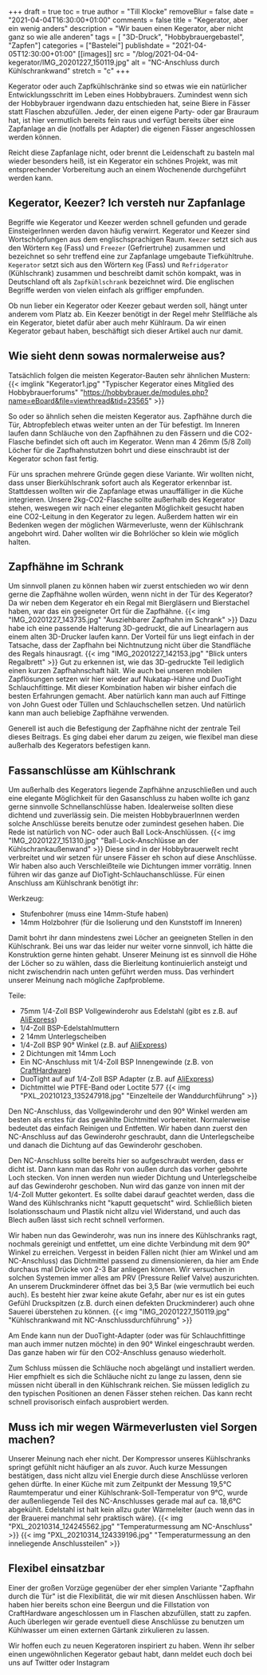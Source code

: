 +++
draft = true
toc = true
author = "Till Klocke"
removeBlur = false
date = "2021-04-04T16:30:00+01:00"
comments = false
title = "Kegerator, aber ein wenig anders"
description = "Wir bauen einen Kegerator, aber nicht ganz so wie alle anderen"
tags = [ "3D-Druck", "Hobbybrauergebastel", "Zapfen"]
categories = ["Bastelei"]
publishdate = "2021-04-05T12:30:00+01:00"
[[images]]
  src = "/blog/2021-04-04-kegerator/IMG_20201227_150119.jpg"
  alt = "NC-Anschluss durch Kühlschrankwand"
  stretch = "c"
+++

Kegerator oder auch Zapfkühlschränke sind so etwas wie ein natürlicher Entwicklungsschritt im Leben
eines Hobbybrauers. Zumindest wenn sich der Hobbybrauer irgendwann dazu entschieden hat, seine Biere in
Fässer statt Flaschen abzufüllen. Jeder, der einen eigene Party- oder gar Brauraum hat, ist hier 
vermutlich bereits fein raus und verfügt bereits über eine Zapfanlage an die (notfalls per Adapter)
die eigenen Fässer angeschlossen werden können.

Reicht diese Zapfanlage nicht, oder brennt die Leidenschaft zu basteln mal wieder besonders heiß, ist
ein Kegerator ein schönes Projekt, was mit entsprechender Vorbereitung auch an einem Wochenende
durchgeführt werden kann.

## Kegerator, Keezer? Ich versteh nur Zapfanlage

Begriffe wie Kegerator und Keezer werden schnell gefunden und gerade EinsteigerInnen werden davon
häufig verwirrt. Kegerator und Keezer sind Wortschöpfungen aus dem englischsprachigen Raum. `Keezer`
setzt sich aus den Wörtern `Keg` (Fass) und `Freezer` (Gefriertruhe) zusammen und bezeichnet so sehr 
treffend eine zur Zapfanlage umgebaute Tiefkühltruhe.
`Kegerator` setzt sich aus den Wörtern `Keg` (Fass) und `Refridgerator` (Kühlschrank) zusammen und 
beschreibt damit schön kompakt, was in Deutschland oft als `Zapfkühlschrank` bezeichnet wird.
Die englischen Begriffe werden von vielen einfach als griffiger empfunden.

Ob nun lieber ein Kegerator oder Keezer gebaut werden soll, hängt unter anderem vom Platz ab. Ein Keezer
benötigt in der Regel mehr Stellfläche als ein Kegerator, bietet dafür aber auch mehr Kühlraum. Da wir
einen Kegerator gebaut haben, beschäftigt sich dieser Artikel auch nur damit.

## Wie sieht denn sowas normalerweise aus?

Tatsächlich folgen die meisten Kegerator-Bauten sehr ähnlichen Mustern:
{{< imglink "Kegerator1.jpg" "Typischer Kegerator eines Mitglied des Hobbybrauerforums" "https://hobbybrauer.de/modules.php?name=eBoard&file=viewthread&tid=23565" >}}

So oder so ähnlich sehen die meisten Kegerator aus. Zapfhähne durch die Tür, Abtropfeblech etwas 
weiter unten an der Tür befestigt. Im Inneren laufen dann Schläuche von den Zapfhähnen zu den Fässern
und die CO2-Flasche befindet sich oft auch im Kegerator. Wenn man 4 26mm (5/8 Zoll) Löcher für die
Zapfhahnstutzen bohrt und diese einschraubt ist der Kegerator schon fast fertig.

Für uns sprachen mehrere Gründe gegen diese Variante. Wir wollten nicht, dass unser Bierkühlschrank 
sofort auch als Kegerator erkennbar ist. Stattdessen wollten wir die Zapfanlage etwas unauffälliger 
in die Küche integrieren. Unsere 2kg-CO2-Flasche sollte außerhalb des Kegerator stehen, weswegen wir
nach einer eleganten Möglichkeit gesucht haben eine CO2-Leitung in den Kegerator zu legen. Außerdem
hatten wir ein Bedenken wegen der möglichen Wärmeverluste, wenn der Kühlschrank angebohrt wird. Daher
wollten wir die Bohrlöcher so klein wie möglich halten.

## Zapfhähne im Schrank

Um sinnvoll planen zu können haben wir zuerst entschieden wo wir denn gerne die Zapfhähne wollen 
würden, wenn nicht in der Tür des Kegerator? Da wir neben dem Kegerator eh ein Regal mit Biergläsern
und Bierstachel haben, war das ein geeigneter Ort für die Zapfhähne.
{{< img "IMG_20201227_143735.jpg" "Ausziehbarer Zapfhahn im Schrank" >}}
Dazu habe ich eine passende Halterung 3D-gedruckt, die auf Linearlagern aus einem alten 3D-Drucker
laufen kann. Der Vorteil für uns liegt einfach in der Tatsache, dass der Zapfhahn bei Nichtnutzung
nicht über die Standfläche des Regals hinausragt.
{{< img "IMG_20201227_142153.jpg" "Blick unters Regalbrett" >}}
Gut zu erkennen ist, wie das 3D-gedruckte Teil lediglich einen kurzen Zapfhahnschaft hält. Wie auch
bei unseren mobilen Zapflösungen setzen wir hier wieder auf Nukatap-Hähne und DuoTight Schlauchfittinge.
Mit dieser Kombination haben wir bisher einfach die besten Erfahrungen gemacht. Aber natürlich kann
man auch auf Fittinge von John Guest oder Tüllen und Schlauchschellen setzen. Und natürlich kann man
auch beliebige Zapfhähne verwenden.

Generell ist auch die Befestigung der Zapfhähne nicht der zentrale Teil dieses Beitrags. Es ging dabei
eher darum zu zeigen, wie flexibel man diese außerhalb des Kegerators befestigen kann.

## Fassanschlüsse am Kühlschrank

Um außerhalb des Kegerators liegende Zapfhähne anzuschließen und auch eine elegante Möglichkeit für 
den Gasanschluss zu haben wollte ich ganz gerne sinnvolle Schnellanschlüsse haben. Idealerweise sollten
diese dichtend und zuverlässig sein. Die meisten HobbybrauerInnen werden solche Anschlüsse bereits 
benutze oder zumindest gesehen haben. Die Rede ist natürlich von NC- oder auch Ball Lock-Anschlüssen.
{{< img "IMG_20201227_151310.jpg" "Ball-Lock-Anschlüsse an der Kühlschrankaußenwand" >}}
Diese sind in der Hobbybrauerwelt recht verbreitet und wir setzen für unsere Fässer eh schon auf diese
Anschlüsse. Wir haben also auch Verschleißteile wie Dichtungen immer vorrätig.
Innen führen wir das ganze auf DioTight-Schlauchanschlüsse. Für einen Anschluss am Kühlschrank
benötigt ihr:

Werkzeug:
* Stufenbohrer (muss eine 14mm-Stufe haben)
* 14mm Holzbohrer (für die Isolierung und den Kunststoff im Inneren)

Damit bohrt ihr dann mindestens zwei Löcher an geeigneten Stellen in den Kühlschrank.
Bei uns war das leider nur weiter vorne sinnvoll, ich hätte die Konstruktion gerne hinten
gehabt. Unserer Meinung ist es sinnvoll die Höhe der Löcher so zu wählen, dass die Bierleitung
kontinuierlich ansteigt und nicht zwischendrin nach unten geführt werden muss. Das verhindert
unserer Meinung nach mögliche Zapfprobleme.

Teile:
* 75mm 1/4-Zoll BSP Vollgewinderohr aus Edelstahl (gibt es z.B. auf [AliExpress](https://de.aliexpress.com/item/4000029628808.html?spm=a2g0s.9042311.0.0.27424c4dpdfJKV))
* 1/4-Zoll BSP-Edelstahlmuttern
* 2 14mm Unterlegscheiben
* 1/4-Zoll BSP 90° Winkel (z.B. auf [AliExpress](https://www.aliexpress.com/item/1-8-1-4-3-8-1-2-3-4-1-BSP-Female-Male-Thread-304/4000047311789.html?spm=a2g0s.9042311.0.0.27424c4dpdfJKV))
* 2 Dichtungen mit 14mm Loch
* Ein NC-Anschluss mit 1/4-Zoll BSP Innengewinde (z.B. von [CraftHardware](https://www.crafthardware.de/produkt/nc-ventil-adapter-1-4-bsp-ig/))
* DuoTight auf auf 1/4-Zoll BSP Adapter (z.B. auf [AliExpress](https://de.aliexpress.com/item/4001110805940.html?spm=a2g0s.9042311.0.0.27424c4daeZvx0))
* Dichtmittel wie PTFE-Band oder Loctite 577
{{< img "PXL_20210123_135247918.jpg" "Einzelteile der Wanddurchführung" >}}

Den NC-Anschluss, das Vollgewinderohr und den 90° Winkel werden am besten als erstes für
das gewählte Dichtmittel vorbereitet. Normalerweise bedeutet das einfach Reinigen und
Entfetten. Wir haben dann zuerst den NC-Anschluss auf das Gewinderohr geschraubt, dann die
Unterlegscheibe und danach die Dichtung auf das Gewinderohr geschoben.

Den NC-Anschluss sollte bereits hier so aufgeschraubt werden, dass er dicht ist. Dann kann man
das Rohr von außen durch das vorher gebohrte Loch stecken. Von innen werden nun wieder Dichtung
und Unterlegscheibe auf das Gewinderohr geschoben. Nun wird das ganze von innen mit der 1/4-Zoll
Mutter gekontert. Es sollte dabei darauf geachtet werden, dass die Wand des Kühlschranks nicht
"kaputt gequetscht" wird. Schließlich bieten Isolationsschaum und Plastik nicht allzu viel Widerstand,
und auch das Blech außen lässt sich recht schnell verformen.

Wir haben nun das Gewinderohr, was nun ins innere des Kühlschranks ragt, nochmals gereinigt und
entfettet, um eine dichte Verbindung mit dem 90° Winkel zu erreichen. Vergesst in beiden Fällen
nicht (hier am Winkel und am NC-Anschluss) das Dichtmittel passend zu dimensionieren, da hier am Ende
durchaus mal Drücke von 2-3 Bar anliegen können. Wir versuchen in solchen Systemen immer alles
am PRV (Pressure Relief Valve) auszurichten. An unserem Druckminderer öffnet das bei 3,5 Bar
(wie vermutlich bei euch auch). Es besteht hier zwar keine akute Gefahr, aber nur es ist ein gutes
Gefühl Druckspitzen (z.B. durch einen defekten Druckminderer) auch ohne Sauerei überstehen zu können.
{{< img "IMG_20201227_150119.jpg" "Kühlschrankwand mit NC-Anschlussdurchführung" >}}

Am Ende kann nun der DuoTight-Adapter (oder was für Schlauchfittinge man auch immer nutzen möchte)
in den 90° Winkel eingeschraubt werden. Das ganze haben wir für den CO2-Anschluss genauso wiederholt.

Zum Schluss müssen die Schläuche noch abgelängt und installiert werden. Hier empfhielt es sich
die Schläuche nicht zu lange zu lassen, denn sie müssen nicht überall in den Kühlschrank reichen.
Sie müssen lediglich zu den typischen Positionen an denen Fässer stehen reichen. Das kann recht 
schnell provisorisch einfach ausprobiert werden.

## Muss ich mir wegen Wärmeverlusten viel Sorgen machen?

Unserer Meinung nach eher nicht. Der Kompressor unseres Kühlschranks springt gefühlt nicht
häufiger an als zuvor. Auch kurze Messungen bestätigen, dass nicht allzu viel Energie durch
diese Anschlüsse verloren gehen dürfte. In einer Küche mit zum Zeitpunkt der Messung 19,5°C
Raumtemperatur und einer Kühlschrank-Soll-Temperatur von 9°C, wurde der außenliegende Teil
des NC-Anschlusses gerade mal auf ca. 18,6°C abgekühlt. Edelstahl ist halt kein allzu guter
Wärmeleiter (auch wenn das in der Brauerei manchmal sehr praktisch wäre).
{{< img "PXL_20210314_124245562.jpg" "Temperaturmessung am NC-Anschluss" >}}
{{< img "PXL_20210314_124339196.jpg" "Temperaturmessung an den inneliegende Anschlussteilen" >}}

## Flexibel einsatzbar

Einer der großen Vorzüge gegenüber der eher simplen Variante "Zapfhahn durch die Tür" ist
die Flexibilität, die wir mit diesen Anschlüssen haben. Wir haben hier bereits schon
eine Beergun und die Fillstation von CraftHardware angeschlossen um in Flaschen abzufüllen,
statt zu zapfen. Auch überlegen wir gerade eventuell diese Anschlüsse zu benutzen um Kühlwasser um 
einen externen Gärtank zirkulieren zu lassen.

Wir hoffen euch zu neuen Kegeratoren inspiriert zu haben. Wenn ihr selber einen ungewöhnlichen
Kegerator gebaut habt, dann meldet euch doch bei uns auf Twitter oder Instagram
